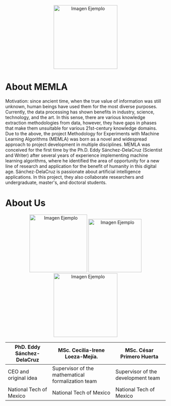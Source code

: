 <p align="center">
  <img src="https://memla.mx/img/template/memla.svg" alt="Imagen Ejemplo" width="200"/>
</p>



# About MEMLA
Motivation: since ancient time, when the true value of information was still unknown, human beings have used them for the most diverse purposes. Currently, the data processing has shown benefits in industry, science, technology, and the art. In this sense, there are various knowledge extraction methodologies from data, however, they have gaps in phases that make them unsuitable for various 21st-century knowledge domains. Due to the above, the project Methodology for Experiments with Machine Learning Algorithms (MEMLA) was born as a novel and widespread approach to project development in multiple disciplines. MEMLA was conceived for the first time by the Ph.D. Eddy Sánchez-DelaCruz (Scientist and Writer) after several years of experience implementing machine learning algorithms, where he identified the area of opportunity for a new line of research and application for the benefit of humanity in this digital age. Sánchez-DelaCruz is passionate about artificial intelligence applications. In this project, they also collaborate researchers and undergraduate, master's, and doctoral students.

# About Us
<div align="center">
  <img src="https://memla.mx/img/team/eddy.jpg" alt="Imagen Ejemplo" width="181"/>
  <img src="https://memla.mx/img/team/cecilia.png" alt="Imagen Ejemplo" width="167"/>
  <img src="https://memla.mx/img/team/cesar.png" alt="Imagen Ejemplo" width="200"/>

</div>


|PhD. Eddy Sánchez-DelaCruz | MSc. Cecilia-Irene Loeza-Mejía.                  |   MSc. César Primero Huerta         |
|---------------------------|--------------------------------------------------|-------------------------------------|       
|    CEO and original idea  | Supervisor of the mathematical formalization team|Supervisor of the development team   |        
|   National Tech of Mexico |   National Tech of Mexico                        |  National Tech of Mexico            |


